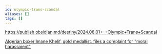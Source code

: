 ```yaml
---
id: olympic-trans-scandal
aliases: []
tags: []
---
```


https://publish.obsidian.md/destiny/2024.08.01+-+Olympic+Trans+Scandal

[Algerian boxer Imane Khelif, gold medallist, files a complaint for "moral harassment"](https://www.lemonde.fr/societe/article/2024/08/10/medaillee-d-or-la-boxeuse-algerienne-imane-khelif-porte-plainte-pour-harcelement-moral_6275623_3224.html)